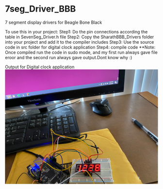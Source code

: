 # 7seg_Driver_BBB
7 segment display drivers for Beagle Bone Black

To use this in your project:
Step1: Do the pin connections according the table in SevenSeg_Driver.h file
Step2: Copy the SharathBBB_Drivers folder into your project and add it to the compiler includes
Step3: Use the source code in src folder for digital clock application
Step4: compile code
**Note: Once compiled run the code in sudo mode, and my first run always gave file eroor and the second run always gave output.Dont know why :) 

Output for Digital clock application
<img src="Images/IMG_9588.jpg" width="600" >


